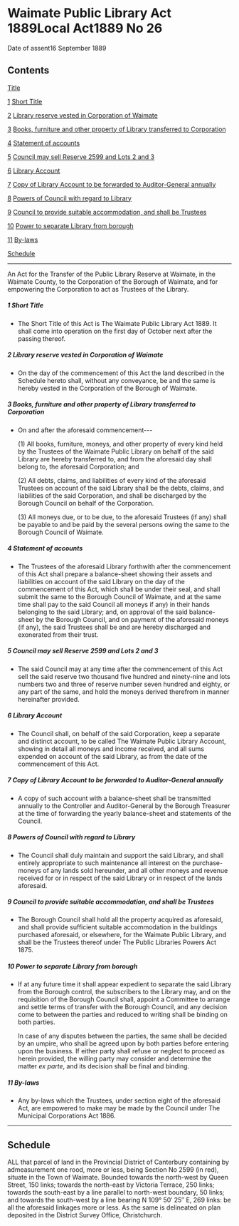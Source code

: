 # Waimate Public Library Act 1889Local Act1889 No 26

Date of assent16 September 1889

## Contents

[Title][0]

[1][1] [Short Title][1]

[2][2] [Library reserve vested in Corporation of Waimate][2]

[3][3] [Books, furniture and other property of Library transferred to Corporation][3]

[4][4] [Statement of accounts][4]

[5][5] [Council may sell Reserve 2599 and Lots 2 and 3][5]

[6][6] [Library Account][6]

[7][7] [Copy of Library Account to be forwarded to Auditor-General annually][7]

[8][8] [Powers of Council with regard to Library][8]

[9][9] [Council to provide suitable accommodation, and shall be Trustees][9]

[10][10] [Power to separate Library from borough][10]

[11][11] [By-laws][11]

[Schedule][12]  
[][12]

---

An Act for the Transfer of the Public Library Reserve at Waimate, in the Waimate County, to the Corporation of the Borough of Waimate, and for empowering the Corporation to act as Trustees of the Library.

##### 1 Short Title
    
*   The Short Title of this Act is The Waimate Public Library Act 1889\. It shall come into operation on the first day of October next after the passing thereof.

##### 2 Library reserve vested in Corporation of Waimate
    
*   On the day of the commencement of this Act the land described in the Schedule hereto shall, without any conveyance, be and the same is hereby vested in the Corporation of the Borough of Waimate.

##### 3 Books, furniture and other property of Library transferred to Corporation
    
*   On and after the aforesaid commencement---
    
    (1) All books, furniture, moneys, and other property of every kind held by the Trustees of the Waimate Public Library on behalf of the said Library are hereby transferred to, and from the aforesaid day shall belong to, the aforesaid Corporation; and
    
    (2) All debts, claims, and liabilities of every kind of the aforesaid Trustees on account of the said Library shall be the debts, claims, and liabilities of the said Corporation, and shall be discharged by the Borough Council on behalf of the Corporation.
    
    (3) All moneys due, or to be due, to the aforesaid Trustees (if any) shall be payable to and be paid by the several persons owing the same to the Borough Council of Waimate.

##### 4 Statement of accounts
    
*   The Trustees of the aforesaid Library forthwith after the commencement of this Act shall prepare a balance-sheet showing their assets and liabilities on account of the said Library on the day of the commencement of this Act, which shall be under their seal, and shall submit the same to the Borough Council of Waimate, and at the same time shall pay to the said Council all moneys if any) in their hands belonging to the said Library; and, on approval of the said balance-sheet by the Borough Council, and on payment of the aforesaid moneys (if any), the said Trustees shall be and are hereby discharged and exonerated from their trust.

##### 5 Council may sell Reserve 2599 and Lots 2 and 3
    
*   The said Council may at any time after the commencement of this Act sell the said reserve two thousand five hundred and ninety-nine and lots numbers two and three of reserve number seven hundred and eighty, or any part of the same, and hold the moneys derived therefrom in manner hereinafter provided.

##### 6 Library Account
    
*   The Council shall, on behalf of the said Corporation, keep a separate and distinct account, to be called The Waimate Public Library Account, showing in detail all moneys and income received, and all sums expended on account of the said Library, as from the date of the commencement of this Act.

##### 7 Copy of Library Account to be forwarded to Auditor-General annually
    
*   A copy of such account with a balance-sheet shall be transmitted annually to the Controller and Auditor-General by the Borough Treasurer at the time of forwarding the yearly balance-sheet and statements of the Council.

##### 8 Powers of Council with regard to Library
    
*   The Council shall duly maintain and support the said Library, and shall entirely appropriate to such maintenance all interest on the purchase-moneys of any lands sold hereunder, and all other moneys and revenue received for or in respect of the said Library or in respect of the lands aforesaid.

##### 9 Council to provide suitable accommodation, and shall be Trustees
    
*   The Borough Council shall hold all the property acquired as aforesaid, and shall provide sufficient suitable accommodation in the buildings purchased aforesaid, or elsewhere, for the Waimate Public Library, and shall be the Trustees thereof under The Public Libraries Powers Act 1875\.

##### 10 Power to separate Library from borough
    
*   If at any future time it shall appear expedient to separate the said Library from the Borough control, the subscribers to the Library may, and on the requisition of the Borough Council shall, appoint a Committee to arrange and settle terms of transfer with the Borough Council, and any decision come to between the parties and reduced to writing shall be binding on both parties.
    
    In case of any disputes between the parties, the same shall be decided by an umpire, who shall be agreed upon by both parties before entering upon the business. If either party shall refuse or neglect to proceed as herein provided, the willing party may consider and determine the matter _ex parte_, and its decision shall be final and binding.

##### 11 By-laws
    
*   Any by-laws which the Trustees, under section eight of the aforesaid Act, are empowered to make may be made by the Council under The Municipal Corporations Act 1886\.

---

## Schedule

ALL that parcel of land in the Provincial District of Canterbury containing by admeasurement one rood, more or less, being Section No 2599 (in red), situate in the Town of Waimate. Bounded towards the north-west by Queen Street, 150 links; towards the north-east by Victoria Terrace, 250 links; towards the south-east by a line parallel to north-west boundary, 50 links; and towards the south-west by a line bearing N 109° 50′ 25″ E, 269 links: be all the aforesaid linkages more or less. As the same is delineated on plan deposited in the District Survey Office, Christchurch.

[0]: http://www.legislation.govt.nz/act/local/1889/0026/latest/whole.html#DLM21736
[1]: http://www.legislation.govt.nz/act/local/1889/0026/latest/whole.html#DLM21738
[2]: http://www.legislation.govt.nz/act/local/1889/0026/latest/whole.html#DLM21739
[3]: http://www.legislation.govt.nz/act/local/1889/0026/latest/whole.html#DLM21740
[4]: http://www.legislation.govt.nz/act/local/1889/0026/latest/whole.html#DLM21741
[5]: http://www.legislation.govt.nz/act/local/1889/0026/latest/whole.html#DLM21742
[6]: http://www.legislation.govt.nz/act/local/1889/0026/latest/whole.html#DLM21743
[7]: http://www.legislation.govt.nz/act/local/1889/0026/latest/whole.html#DLM21744
[8]: http://www.legislation.govt.nz/act/local/1889/0026/latest/whole.html#DLM21745
[9]: http://www.legislation.govt.nz/act/local/1889/0026/latest/whole.html#DLM21746
[10]: http://www.legislation.govt.nz/act/local/1889/0026/latest/whole.html#DLM21747
[11]: http://www.legislation.govt.nz/act/local/1889/0026/latest/whole.html#DLM21748
[12]: http://www.legislation.govt.nz/act/local/1889/0026/latest/whole.html#DLM21749